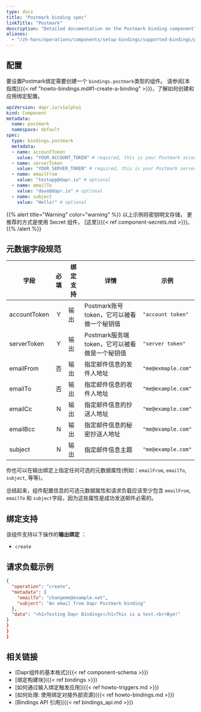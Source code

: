 ```yaml
---
type: docs
title: "Postmark binding spec"
linkTitle: "Postmark"
description: "Detailed documentation on the Postmark binding component"
aliases:
  - "/zh-hans/operations/components/setup-bindings/supported-bindings/postmark/"
---
```


## 配置

要设置Postmark绑定需要创建一个 `bindings.postmark`类型的组件。 请参阅[本指南]({{< ref "howto-bindings.md#1-create-a-binding" >}})，了解如何创建和应用绑定配置。


```yaml
apiVersion: dapr.io/v1alpha1
kind: Component
metadata:
  name: postmark
  namespace: default
spec:
  type: bindings.postmark
  metadata:
  - name: accountToken
    value: "YOUR_ACCOUNT_TOKEN" # required, this is your Postmark account token
  - name: serverToken
    value: "YOUR_SERVER_TOKEN" # required, this is your Postmark server token
  - name: emailFrom
    value: "testapp@dapr.io" # optional
  - name: emailTo
    value: "dave@dapr.io" # optional
  - name: subject
    value: "Hello!" # optional
```
{{% alert title="Warning" color="warning" %}}
以上示例将密钥明文存储， 更推荐的方式是使用 Secret 组件， [这里]({{< ref component-secrets.md >}})。
{{% /alert %}}

## 元数据字段规范

| 字段           | 必填 | 绑定支持 | 详情                            | 示例                 |
| ------------ |:--:| ---- | ----------------------------- | ------------------ |
| accountToken | Y  | 输出   | Postmark账号token，它可以被看做一个秘钥值   | `"account token"`  |
| serverToken  | Y  | 输出   | Postmark服务端token，它可以被看做是一个秘钥值 | `"server token"`   |
| emailFrom    | 否  | 输出   | 指定邮件信息的发件人地址                  | `"me@exmaple.com"` |
| emailTo      | 否  | 输出   | 指定邮件信息的收件人地址                  | `"me@example.com"` |
| emailCc      | N  | 输出   | 指定邮件信息的抄送人地址                  | `"me@example.com"` |
| emailBcc     | N  | 输出   | 指定邮件信息的秘密抄送人地址                | `"me@example.com"` |
| subject      | N  | 输出   | 指定邮件信息主题                      | `"me@example.com"` |

你也可以在输出绑定上指定任何可选的元数据属性(例如：`emailFrom`, `emailTo`, `subject`, 等等)。

总结起来，组件配置信息的可选元数据属性和请求负载应该至少包含 `emailFrom`, `emailTo` 和 `subject`字段，因为这些属性是成功发送邮件必需的。


## 绑定支持

该组件支持以下操作的**输出绑定** ：

- `create`


## 请求负载示例

```json
{
  "operation": "create",
  "metadata": {
    "emailTo": "changeme@example.net",
    "subject": "An email from Dapr Postmark binding"
  },
  "data": "<h1>Testing Dapr Bindings</h1>This is a test.<br>Bye!"
}
}
}
}
```

## 相关链接

- [Dapr组件的基本格式]({{< ref component-schema >}})
- [绑定构建块]({{< ref bindings >}})
- [如何通过输入绑定触发应用]({{< ref howto-triggers.md >}})
- [如何处理: 使用绑定对接外部资源]({{< ref howto-bindings.md >}})
- [Bindings API 引用]({{< ref bindings_api.md >}})
